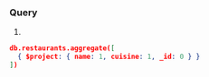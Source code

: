 ### Query

1.

```json
db.restaurants.aggregate([
  { $project: { name: 1, cuisine: 1, _id: 0 } }
])
```
